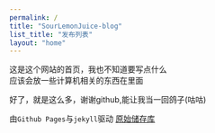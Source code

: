 ```yaml
---
permalink: /
title: "SourLemonJuice-blog"
list_title: "发布列表"
layout: "home"
---
```


这是这个网站的首页，我也不知道要写点什么\
应该会放一些计算机相关的东西在里面

好了，就是这么多，谢谢github,能让我当一回鸽子(咕咕)

由`Github Pages`与`jekyll`驱动 [原始储存库](https://github.com/SourLemonJuice/SourLemonJuice-blog)
